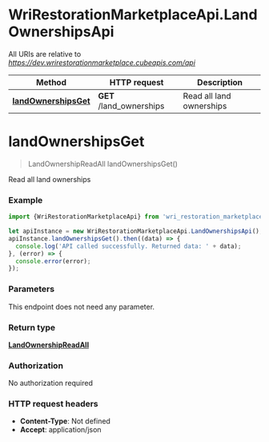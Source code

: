 # WriRestorationMarketplaceApi.LandOwnershipsApi

All URIs are relative to *https://dev.wrirestorationmarketplace.cubeapis.com/api*

Method | HTTP request | Description
------------- | ------------- | -------------
[**landOwnershipsGet**](LandOwnershipsApi.md#landOwnershipsGet) | **GET** /land_ownerships | Read all land ownerships


<a name="landOwnershipsGet"></a>
# **landOwnershipsGet**
> LandOwnershipReadAll landOwnershipsGet()

Read all land ownerships

### Example
```javascript
import {WriRestorationMarketplaceApi} from 'wri_restoration_marketplace_api';

let apiInstance = new WriRestorationMarketplaceApi.LandOwnershipsApi();
apiInstance.landOwnershipsGet().then((data) => {
  console.log('API called successfully. Returned data: ' + data);
}, (error) => {
  console.error(error);
});

```

### Parameters
This endpoint does not need any parameter.

### Return type

[**LandOwnershipReadAll**](LandOwnershipReadAll.md)

### Authorization

No authorization required

### HTTP request headers

 - **Content-Type**: Not defined
 - **Accept**: application/json

